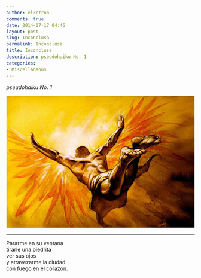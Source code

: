 ```yaml
---
author: el3ctron
comments: true
date: 2014-07-17 04:46
layout: post
slug: Inconclusa
permalink: Inconclusa
title: Inconclusa
description: pseudohaiku No. 1
categories:
- Miscellaneous
---
```


*pseudohaiku No. 1*

[![Inconclusa](/wp-content/uploads/por_tema/arte/398119_404998722911656_284676005_n.jpg)](/Inconclusa "pseudohaiku No. 1... [CLICK PARA ENTRAR AL ARTÍCULO]")

<!-- more -->
---
Pararme en su ventana<br>
tirarle una piedrita<br>
ver sus ojos<br>
y atravezarme la ciudad<br>
con fuego en el corazón.<br>

<br><br><br>
